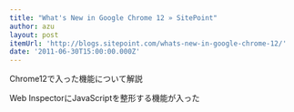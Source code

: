 ```yaml
---
title: "What's New in Google Chrome 12 » SitePoint"
author: azu
layout: post
itemUrl: 'http://blogs.sitepoint.com/whats-new-in-google-chrome-12/'
date: '2011-06-30T15:00:00.000Z'
---
```

Chrome12で入った機能について解説

Web InspectorにJavaScriptを整形する機能が入った
